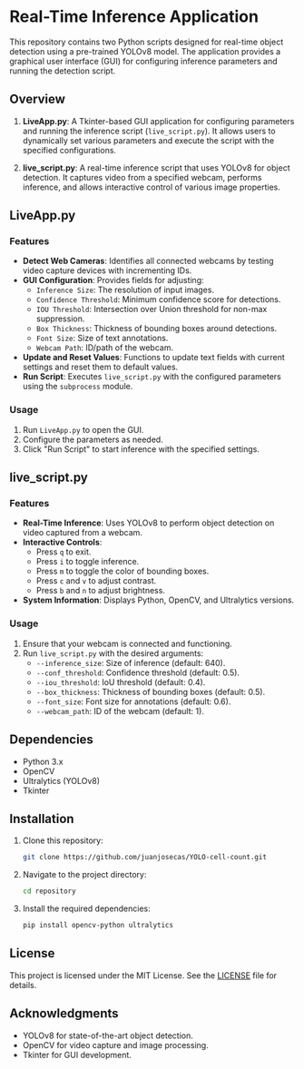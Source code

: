 # Real-Time Inference Application

This repository contains two Python scripts designed for real-time object detection using a pre-trained YOLOv8 model. The application provides a graphical user interface (GUI) for configuring inference parameters and running the detection script.

## Overview

1. **LiveApp.py**: A Tkinter-based GUI application for configuring parameters and running the inference script (`live_script.py`). It allows users to dynamically set various parameters and execute the script with the specified configurations.

2. **live_script.py**: A real-time inference script that uses YOLOv8 for object detection. It captures video from a specified webcam, performs inference, and allows interactive control of various image properties.

## LiveApp.py

### Features
- **Detect Web Cameras**: Identifies all connected webcams by testing video capture devices with incrementing IDs.
- **GUI Configuration**: Provides fields for adjusting:
  - `Inference Size`: The resolution of input images.
  - `Confidence Threshold`: Minimum confidence score for detections.
  - `IOU Threshold`: Intersection over Union threshold for non-max suppression.
  - `Box Thickness`: Thickness of bounding boxes around detections.
  - `Font Size`: Size of text annotations.
  - `Webcam Path`: ID/path of the webcam.
- **Update and Reset Values**: Functions to update text fields with current settings and reset them to default values.
- **Run Script**: Executes `live_script.py` with the configured parameters using the `subprocess` module.

### Usage
1. Run `LiveApp.py` to open the GUI.
2. Configure the parameters as needed.
3. Click "Run Script" to start inference with the specified settings.

## live_script.py

### Features
- **Real-Time Inference**: Uses YOLOv8 to perform object detection on video captured from a webcam.
- **Interactive Controls**: 
  - Press `q` to exit.
  - Press `i` to toggle inference.
  - Press `m` to toggle the color of bounding boxes.
  - Press `c` and `v` to adjust contrast.
  - Press `b` and `n` to adjust brightness.
- **System Information**: Displays Python, OpenCV, and Ultralytics versions.

### Usage
1. Ensure that your webcam is connected and functioning.
2. Run `live_script.py` with the desired arguments:
   - `--inference_size`: Size of inference (default: 640).
   - `--conf_threshold`: Confidence threshold (default: 0.5).
   - `--iou_threshold`: IoU threshold (default: 0.4).
   - `--box_thickness`: Thickness of bounding boxes (default: 0.5).
   - `--font_size`: Font size for annotations (default: 0.6).
   - `--webcam_path`: ID of the webcam (default: 1).

## Dependencies
- Python 3.x
- OpenCV
- Ultralytics (YOLOv8)
- Tkinter

## Installation

1. Clone this repository:
   ```bash
   git clone https://github.com/juanjosecas/YOLO-cell-count.git
   ```
2. Navigate to the project directory:
   ```bash
   cd repository
   ```
3. Install the required dependencies:
   ```bash
   pip install opencv-python ultralytics
   ```

## License
This project is licensed under the MIT License. See the [LICENSE](LICENSE) file for details.

## Acknowledgments
- YOLOv8 for state-of-the-art object detection.
- OpenCV for video capture and image processing.
- Tkinter for GUI development.

